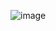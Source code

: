 ![image](https://github.com/omrawal/Design-Patterns/assets/51584907/3b5be756-0b67-4939-9ea6-a84b13a86f8e)
